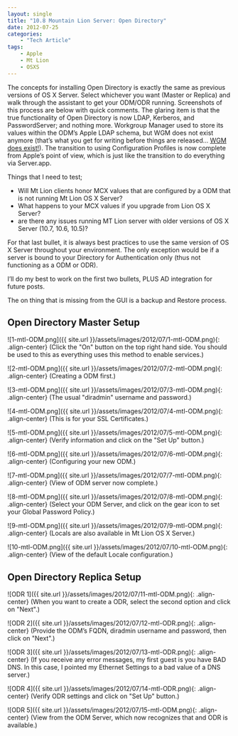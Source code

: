 ```yaml
---
layout: single
title: "10.8 Mountain Lion Server: Open Directory"
date: 2012-07-25
categories:
    - "Tech Article"
tags:
    - Apple
    - Mt Lion
    - OSXS
---
```


The concepts for installing Open Directory is exactly the same as previous versions of OS X Server. Select whichever you want (Master or Replica) and walk through the assistant to get your ODM/ODR running. Screenshots of this process are below with quick comments. The glaring item is that the true functionality of Open Directory is now LDAP, Kerberos, and PasswordServer; and nothing more. Workgroup Manager used to store its values within the ODM’s Apple LDAP schema, but WGM does not exist anymore (that’s what you get for writing before things are released... [WGM does exist!][DL1567]). The transition to using Configuration Profiles is now complete from Apple’s point of view, which is just like the transition to do everything via Server.app.

[DL1567]: http://support.apple.com/kb/DL1567

Things that I need to test;

- Will Mt Lion clients honor MCX values that are configured by a ODM that is not running Mt Lion OS X Server?
- What happens to your MCX values if you upgrade from Lion OS X Server?
- are there any issues running MT Lion server with older versions of OS X Server (10.7, 10.6, 10.5)?

For that last bullet, it is always best practices to use the same version of OS X Server throughout your environment. The only exception would be if a server is bound to your Directory for Authentication only (thus not functioning as a ODM or ODR).

I’ll do my best to work on the first two bullets, PLUS AD integration for future posts.

The on thing that is missing from the GUI is a backup and Restore process.

Open Directory Master Setup
---
![1-mtl-ODM.png]({{ site.url }}/assets/images/2012/07/1-mtl-ODM.png){: .align-center}
(Click the "On" button on the top right hand side. You should be used to this as everything uses this method to enable services.)

![2-mtl-ODM.png]({{ site.url }}/assets/images/2012/07/2-mtl-ODM.png){: .align-center}
(Creating a ODM first.)

![3-mtl-ODM.png]({{ site.url }}/assets/images/2012/07/3-mtl-ODM.png){: .align-center}
(The usual "diradmin" username and password.)

![4-mtl-ODM.png]({{ site.url }}/assets/images/2012/07/4-mtl-ODM.png){: .align-center}
(This is for your SSL Certificates.)

![5-mtl-ODM.png]({{ site.url }}/assets/images/2012/07/5-mtl-ODM.png){: .align-center}
(Verify information and click on the "Set Up" button.)

![6-mtl-ODM.png]({{ site.url }}/assets/images/2012/07/6-mtl-ODM.png){: .align-center}
(Configuring your new ODM.)

![7-mtl-ODM.png]({{ site.url }}/assets/images/2012/07/7-mtl-ODM.png){: .align-center}
(View of ODM server now complete.)

![8-mtl-ODM.png]({{ site.url }}/assets/images/2012/07/8-mtl-ODM.png){: .align-center}
(Select your ODM Server, and click on the gear icon to set your Global Password Policy.)

![9-mtl-ODM.png]({{ site.url }}/assets/images/2012/07/9-mtl-ODM.png){: .align-center}
(Locals are also available in Mt Lion OS X Server.)

![10-mtl-ODM.png]({{ site.url }}/assets/images/2012/07/10-mtl-ODM.png){: .align-center}
(View of the default Locale configuration.)

Open Directory Replica Setup
---
![ODR 1]({{ site.url }}/assets/images/2012/07/11-mtl-ODM.png){: .align-center}
(When you want to create a ODR, select the second option and click on "Next".)

![ODR 2]({{ site.url }}/assets/images/2012/07/12-mtl-ODR.png){: .align-center}
(Provide the ODM’s FQDN, diradmin username and password, then click on "Next".)

![ODR 3]({{ site.url }}/assets/images/2012/07/13-mtl-ODR.png){: .align-center}
(If you receive any error messages, my first guest is you have BAD DNS. In this case, I pointed my Ethernet Settings to a bad value of a DNS server.)

![ODR 4]({{ site.url }}/assets/images/2012/07/14-mtl-ODR.png){: .align-center}
(Verify ODR settings and click on "Set Up" button.)

![ODR 5]({{ site.url }}/assets/images/2012/07/15-mtl-ODM.png){: .align-center}
(View from the ODM Server, which now recognizes that and ODR is available.)
